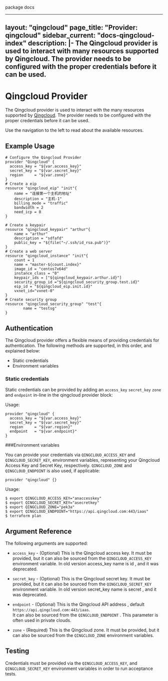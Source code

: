 package docs

---
layout: "qingcloud"
page_title: "Provider: qingcloud"
sidebar_current: "docs-qingcloud-index"
description: |-
The Qingcloud provider is used to interact with many resources supported by Qingcloud. The provider needs to be configured with the proper credentials before it can be used.
---

# Qingcloud Provider

The Qingcloud provider is used to interact with the
many resources supported by [Qingcloud](https://www.qingcloud.com). The provider needs to be configured
with the proper credentials before it can be used.

Use the navigation to the left to read about the available resources.

## Example Usage

```hcl
# Configure the Qingcloud Provider
provider "Qingcloud" {
  access_key = "${var.access_key}"
  secret_key = "${var.secret_key}"
  region     = "${var.zone}"
}
# Create a eip
resource "qingcloud_eip" "init"{
	name = "连接第一个主机的地址"
	description = "主机-1"
	billing_mode = "traffic"
	bandwidth = 2
	need_icp = 0
}

# Create a keypair
resource "qingcloud_keypair" "arthur"{
	name = "arthur"
	description = "sdfafd"
	public_key = "${file("~/.ssh/id_rsa.pub")}"
}
# Create a web server
resource "qingcloud_instance" "init"{
	count = 1
	name = "master-${count.index}"
	image_id = "centos7x64d"
	instance_class = "0"
	keypair_ids = ["${qingcloud_keypair.arthur.id}"]
	security_group_id ="${qingcloud_security_group.test.id}"
	eip_id = "${qingcloud_eip.init.id}"
    vxnet_id="vxnet-0"
}
# Create security group
resource "qingcloud_security_group" "test"{
        name = "testsg"
}
```
## Authentication

The Qingcloud provider offers a flexible means of providing credentials for authentication.
The following methods are supported, in this order, and explained below:

- Static credentials
- Environment variables

### Static credentials ###

Static credentials can be provided by adding an `access_key` `secret_key` `zone` and `endpoint` in-line in the
qingcloud provider block:

Usage:

```hcl
provider "qingcloud" {
  access_key = "${var.access_key}"
  secret_key = "${var.secret_key}"
  region     = "${var.region}"
  endpoint   = "${var.endpoint}"
}
```


###Environment variables

You can provide your credentials via `QINGCLOUD_ACCESS_KEY` and `QINGCLOUD_SECRET_KEY`,
environment variables, representing your Qingcloud Access Key and Secret Key, respectively.
`QINGCLOUD_ZONE` and `QINGCLOUD_ENDPOINT` is also used, if applicable:

```hcl
provider "qingcloud" {}
```

Usage:

```shell
$ export QINGCLOUD_ACCESS_KEY="anaccesskey"
$ export QINGCLOUD_SECRET_KEY="asecretkey"
$ export QINGCLOUD_ZONE="pek3a"
$ export QINGCLOUD_ENDPOINT="https://api.qingcloud.com:443/iaas"
$ terraform plan
```


## Argument Reference

The following arguments are supported:

* `access_key` - (Optional) This is the Qingcloud access key. It must be provided,
but it can also be sourced from the `QINGCLOUD_ACCESS_KEY` environment variable.
In old version access_key name is id , and it was deprecated.

* `secret_key` - (Optional) This is the Qingcloud secret key. It must be provided, but
it can also be sourced from the `QINGCLOUD_SECRET_KEY` environment variable.
In old version secret_key name is secret , and it was deprecated.

* `endpoint` - (Optional) This is the Qingcloud API address , default `https://api.qingcloud.com:443/iaas`.  
It can also be sourced from the  `QINGCLOUD_ENDPOINT` . This parameter is often used in private clouds.

* `zone` - (Required) This is the Qingcloud zone. It must be provided, but
it can also be sourced from the `QINGCLOUD_ZONE` environment variables.


## Testing

Credentials must be provided via the `QINGCLOUD_ACCESS_KEY`, and `QINGCLOUD_SECRET_KEY` environment variables in order to run acceptance tests.
